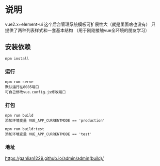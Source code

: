 # 说明

vue2.x+element-ui 
这个后台管理系统模板可扩展性大（就是里面啥也没有）
只提供了两种列表样式和一套基本结构
（用于刚刚接触vue全环境的朋友学习）

## 安装依赖

```
npm install
```

### 运行

```
npm run serve
默认运行在8085端口
可自己修改vue.config.js修改端口
```

### 打包

```
npm run build
添加环境变量 VUE_APP_CURRENTMODE == 'production'
```
```
npm run build:test
添加环境变量 VUE_APP_CURRENTMODE == 'test'
```

### 地址
https://ganlian1229.github.io/admin/admin(build)/
